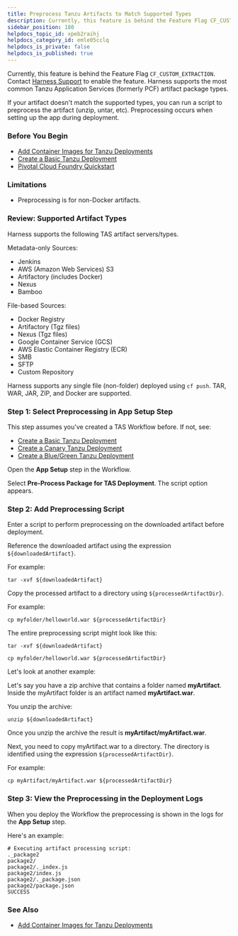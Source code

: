 ```yaml
---
title: Preprocess Tanzu Artifacts to Match Supported Types
description: Currently, this feature is behind the Feature Flag CF_CUSTOM_EXTRACTION. Contact Harness Support to enable the feature.. Harness supports the most common Tanzu Application Services (formerly PCF) art…
sidebar_position: 180 
helpdocs_topic_id: xpeb2raihj
helpdocs_category_id: emle05cclq
helpdocs_is_private: false
helpdocs_is_published: true
---
```


Currently, this feature is behind the Feature Flag `CF_CUSTOM_EXTRACTION`. Contact [Harness Support](mailto:support@harness.io) to enable the feature. Harness supports the most common Tanzu Application Services (formerly PCF) artifact package types.

If your artifact doesn't match the supported types, you can run a script to preprocess the artifact (unzip, untar, etc). Preprocessing occurs when setting up the app during deployment.

### Before You Begin

* [Add Container Images for Tanzu Deployments](add-container-images-for-pcf-deployments.md)
* [Create a Basic Tanzu Deployment](create-a-basic-pcf-deployment.md)
* [Pivotal Cloud Foundry Quickstart](https://docs.harness.io/article/hy819vmsux-pivotal-cloud-foundry-quickstart)

### Limitations

* Preprocessing is for non-Docker artifacts.

### Review: Supported Artifact Types

Harness supports the following TAS artifact servers/types.

Metadata-only Sources:

* Jenkins
* AWS (Amazon Web Services) S3
* Artifactory (includes Docker)
* Nexus
* Bamboo

File-based Sources:

* Docker Registry
* Artifactory (Tgz files)
* Nexus (Tgz files)
* Google Container Service (GCS)
* AWS Elastic Container Registry (ECR)
* SMB
* SFTP
* Custom Repository

Harness supports any single file (non-folder) deployed using `cf push`. TAR, WAR, JAR, ZIP, and Docker are supported.

### Step 1: Select Preprocessing in App Setup Step

This step assumes you've created a TAS Workflow before. If not, see:

* [Create a Basic Tanzu Deployment](create-a-basic-pcf-deployment.md)
* [Create a Canary Tanzu Deployment](create-a-canary-pcf-deployment.md)
* [Create a Blue/Green Tanzu Deployment](create-a-blue-green-pcf-deployment.md)

Open the **App Setup** step in the Workflow.

Select **Pre-Process Package for TAS Deployment**. The script option appears.

### Step 2: Add Preprocessing Script

Enter a script to perform preprocessing on the downloaded artifact before deployment.

Reference the downloaded artifact using the expression `${downloadedArtifact}`.

For example:


```
tar -xvf ${downloadedArtifact}
```
Copy the processed artifact to a directory using `${processedArtifactDir}`.

For example:


```
cp myfolder/helloworld.war ${processedArtifactDir}
```
The entire preprocessing script might look like this:


```
tar -xvf ${downloadedArtifact}  
  
cp myfolder/helloworld.war ${processedArtifactDir}
```
Let's look at another example:

Let's say you have a zip archive that contains a folder named **myArtifact**. Inside the myArtifact folder is an artifact named **myArtifact.war**.

You unzip the archive:


```
unzip ${downloadedArtifact}
```
Once you unzip the archive the result is **myArtifact/myArtifact.war**.

Next, you need to copy myArtifact.war to a directory. The directory is identified using the expression `${processedArtifactDir}`.

For example:


```
cp myArtifact/myArtifact.war ${processedArtifactDir}
```
### Step 3: View the Preprocessing in the Deployment Logs

When you deploy the Workflow the preprocessing is shown in the logs for the **App Setup** step.

Here's an example:


```
# Executing artifact processing script:   
._package2  
package2/  
package2/._index.js  
package2/index.js  
package2/._package.json  
package2/package.json  
SUCCESS
```
### See Also

* [Add Container Images for Tanzu Deployments](add-container-images-for-pcf-deployments.md)


